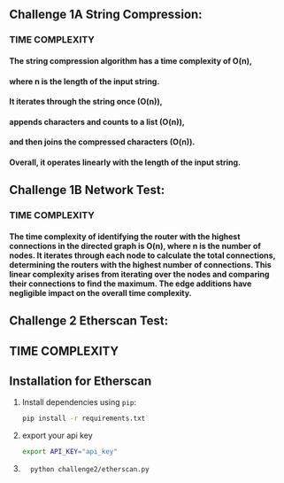 

## Challenge 1A String Compression:
###        TIME COMPLEXITY 
#### The string compression algorithm has a time complexity of O(n),
#### where n is the length of the input string.
#### It iterates through the string once (O(n)),
#### appends characters and counts to a list (O(n)),
#### and then joins the compressed characters (O(n)).
#### Overall, it operates linearly with the length of the input string. 


## Challenge 1B Network Test:
###       TIME COMPLEXITY 
#### The time complexity of identifying the router with the highest connections in the directed graph is O(n), where n is the number of nodes. It iterates through each node to calculate the total connections, determining the routers with the highest number of connections. This linear complexity arises from iterating over the nodes and comparing their connections to find the maximum. The edge additions have negligible impact on the overall time complexity.


## Challenge 2 Etherscan Test:
##        TIME COMPLEXITY 
## Installation for Etherscan

1. Install dependencies using `pip`:
   ```bash
   pip install -r requirements.txt

2. export your api key
    ```bash
   export API_KEY="api_key"

3. ```bash
     python challenge2/etherscan.py
